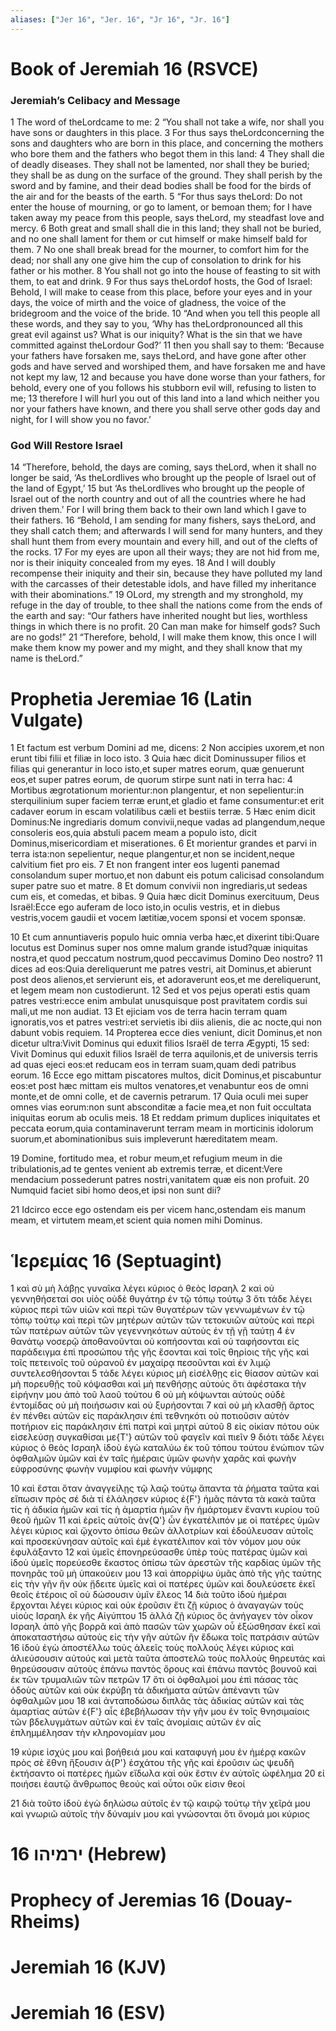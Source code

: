 ```yaml
---
aliases: ["Jer 16", "Jer. 16", "Jr 16", "Jr. 16"]
---
```



# Book of Jeremiah 16 (RSVCE)

### Jeremiah’s Celibacy and Message
1 The word of theLordcame to me:
2 “You shall not take a wife, nor shall you have sons or daughters in this place.
3 For thus says theLordconcerning the sons and daughters who are born in this place, and concerning the mothers who bore them and the fathers who begot them in this land:
4 They shall die of deadly diseases. They shall not be lamented, nor shall they be buried; they shall be as dung on the surface of the ground. They shall perish by the sword and by famine, and their dead bodies shall be food for the birds of the air and for the beasts of the earth.
5 “For thus says theLord: Do not enter the house of mourning, or go to lament, or bemoan them; for I have taken away my peace from this people, says theLord, my steadfast love and mercy.
6 Both great and small shall die in this land; they shall not be buried, and no one shall lament for them or cut himself or make himself bald for them.
7 No one shall break bread for the mourner, to comfort him for the dead; nor shall any one give him the cup of consolation to drink for his father or his mother.
8 You shall not go into the house of feasting to sit with them, to eat and drink.
9 For thus says theLordof hosts, the God of Israel: Behold, I will make to cease from this place, before your eyes and in your days, the voice of mirth and the voice of gladness, the voice of the bridegroom and the voice of the bride.
10 “And when you tell this people all these words, and they say to you, ‘Why has theLordpronounced all this great evil against us? What is our iniquity? What is the sin that we have committed against theLordour God?’
11 then you shall say to them: ‘Because your fathers have forsaken me, says theLord, and have gone after other gods and have served and worshiped them, and have forsaken me and have not kept my law,
12 and because you have done worse than your fathers, for behold, every one of you follows his stubborn evil will, refusing to listen to me;
13 therefore I will hurl you out of this land into a land which neither you nor your fathers have known, and there you shall serve other gods day and night, for I will show you no favor.’
### God Will Restore Israel
14 “Therefore, behold, the days are coming, says theLord, when it shall no longer be said, ‘As theLordlives who brought up the people of Israel out of the land of Egypt,’
15 but ‘As theLordlives who brought up the people of Israel out of the north country and out of all the countries where he had driven them.’ For I will bring them back to their own land which I gave to their fathers.
16 “Behold, I am sending for many fishers, says theLord, and they shall catch them; and afterwards I will send for many hunters, and they shall hunt them from every mountain and every hill, and out of the clefts of the rocks.
17 For my eyes are upon all their ways; they are not hid from me, nor is their iniquity concealed from my eyes.
18 And I will doubly recompense their iniquity and their sin, because they have polluted my land with the carcasses of their detestable idols, and have filled my inheritance with their abominations.”
19 OLord, my strength and my stronghold, my refuge in the day of trouble, to thee shall the nations come from the ends of the earth and say: “Our fathers have inherited nought but lies, worthless things in which there is no profit.
20 Can man make for himself gods? Such are no gods!”
21 “Therefore, behold, I will make them know, this once I will make them know my power and my might, and they shall know that my name is theLord.”


# Prophetia Jeremiae 16 (Latin Vulgate)

1 Et factum est verbum Domini ad me, dicens:
2 Non accipies uxorem,et non erunt tibi filii et filiæ in loco isto.
3 Quia hæc dicit Dominussuper filios et filias qui generantur in loco isto,et super matres eorum, quæ genuerunt eos,et super patres eorum, de quorum stirpe sunt nati in terra hac:
4 Mortibus ægrotationum morientur:non plangentur, et non sepelientur:in sterquilinium super faciem terræ erunt,et gladio et fame consumentur:et erit cadaver eorum in escam volatilibus cæli et bestiis terræ.
5 Hæc enim dicit Dominus:Ne ingrediaris domum convivii,neque vadas ad plangendum,neque consoleris eos,quia abstuli pacem meam a populo isto, dicit Dominus,misericordiam et miserationes.
6 Et morientur grandes et parvi in terra ista:non sepelientur, neque plangentur,et non se incident,neque calvitium fiet pro eis.
7 Et non frangent inter eos lugenti panemad consolandum super mortuo,et non dabunt eis potum calicisad consolandum super patre suo et matre.
8 Et domum convivii non ingrediaris,ut sedeas cum eis, et comedas, et bibas.
9 Quia hæc dicit Dominus exercituum, Deus Israël:Ecce ego auferam de loco isto,in oculis vestris, et in diebus vestris,vocem gaudii et vocem lætitiæ,vocem sponsi et vocem sponsæ.

10 Et cum annuntiaveris populo huic omnia verba hæc,et dixerint tibi:Quare locutus est Dominus super nos omne malum grande istud?quæ iniquitas nostra,et quod peccatum nostrum,quod peccavimus Domino Deo nostro?
11 dices ad eos:Quia dereliquerunt me patres vestri, ait Dominus,et abierunt post deos alienos,et servierunt eis, et adoraverunt eos,et me dereliquerunt, et legem meam non custodierunt.
12 Sed et vos pejus operati estis quam patres vestri:ecce enim ambulat unusquisque post pravitatem cordis sui mali,ut me non audiat.
13 Et ejiciam vos de terra hacin terram quam ignoratis,vos et patres vestri:et servietis ibi diis alienis, die ac nocte,qui non dabunt vobis requiem.
14 Propterea ecce dies veniunt, dicit Dominus,et non dicetur ultra:Vivit Dominus qui eduxit filios Israël de terra Ægypti,
15 sed: Vivit Dominus qui eduxit filios Israël de terra aquilonis,et de universis terris ad quas ejeci eos:et reducam eos in terram suam,quam dedi patribus eorum.
16 Ecce ego mittam piscatores multos, dicit Dominus,et piscabuntur eos:et post hæc mittam eis multos venatores,et venabuntur eos de omni monte,et de omni colle, et de cavernis petrarum.
17 Quia oculi mei super omnes vias eorum:non sunt absconditæ a facie mea,et non fuit occultata iniquitas eorum ab oculis meis.
18 Et reddam primum duplices iniquitates et peccata eorum,quia contaminaverunt terram meam in morticinis idolorum suorum,et abominationibus suis impleverunt hæreditatem meam.

19 Domine, fortitudo mea, et robur meum,et refugium meum in die tribulationis,ad te gentes venient ab extremis terræ, et dicent:Vere mendacium possederunt patres nostri,vanitatem quæ eis non profuit.
20 Numquid faciet sibi homo deos,et ipsi non sunt dii?

21 Idcirco ecce ego ostendam eis per vicem hanc,ostendam eis manum meam, et virtutem meam,et scient quia nomen mihi Dominus.


# Ἱερεμίας 16 (Septuagint)

1 καὶ σὺ μὴ λάβῃς γυναῖκα λέγει κύριος ὁ θεὸς Ισραηλ
2 καὶ οὐ γεννηθήσεταί σοι υἱὸς οὐδὲ θυγάτηρ ἐν τῷ τόπῳ τούτῳ
3 ὅτι τάδε λέγει κύριος περὶ τῶν υἱῶν καὶ περὶ τῶν θυγατέρων τῶν γεννωμένων ἐν τῷ τόπῳ τούτῳ καὶ περὶ τῶν μητέρων αὐτῶν τῶν τετοκυιῶν αὐτοὺς καὶ περὶ τῶν πατέρων αὐτῶν τῶν γεγεννηκότων αὐτοὺς ἐν τῇ γῇ ταύτῃ
4 ἐν θανάτῳ νοσερῷ ἀποθανοῦνται οὐ κοπήσονται καὶ οὐ ταφήσονται εἰς παράδειγμα ἐπὶ προσώπου τῆς γῆς ἔσονται καὶ τοῖς θηρίοις τῆς γῆς καὶ τοῖς πετεινοῖς τοῦ οὐρανοῦ ἐν μαχαίρᾳ πεσοῦνται καὶ ἐν λιμῷ συντελεσθήσονται
5 τάδε λέγει κύριος μὴ εἰσέλθῃς εἰς θίασον αὐτῶν καὶ μὴ πορευθῇς τοῦ κόψασθαι καὶ μὴ πενθήσῃς αὐτούς ὅτι ἀφέστακα τὴν εἰρήνην μου ἀπὸ τοῦ λαοῦ τούτου
6 οὐ μὴ κόψωνται αὐτοὺς οὐδὲ ἐντομίδας οὐ μὴ ποιήσωσιν καὶ οὐ ξυρήσονται
7 καὶ οὐ μὴ κλασθῇ ἄρτος ἐν πένθει αὐτῶν εἰς παράκλησιν ἐπὶ τεθνηκότι οὐ ποτιοῦσιν αὐτὸν ποτήριον εἰς παράκλησιν ἐπὶ πατρὶ καὶ μητρὶ αὐτοῦ
8 εἰς οἰκίαν πότου οὐκ εἰσελεύσῃ συγκαθίσαι με{T'} αὐτῶν τοῦ φαγεῖν καὶ πιεῖν
9 διότι τάδε λέγει κύριος ὁ θεὸς Ισραηλ ἰδοὺ ἐγὼ καταλύω ἐκ τοῦ τόπου τούτου ἐνώπιον τῶν ὀφθαλμῶν ὑμῶν καὶ ἐν ταῖς ἡμέραις ὑμῶν φωνὴν χαρᾶς καὶ φωνὴν εὐφροσύνης φωνὴν νυμφίου καὶ φωνὴν νύμφης

10 καὶ ἔσται ὅταν ἀναγγείλῃς τῷ λαῷ τούτῳ ἅπαντα τὰ ῥήματα ταῦτα καὶ εἴπωσιν πρὸς σέ διὰ τί ἐλάλησεν κύριος ἐ{F'} ἡμᾶς πάντα τὰ κακὰ ταῦτα τίς ἡ ἀδικία ἡμῶν καὶ τίς ἡ ἁμαρτία ἡμῶν ἣν ἡμάρτομεν ἔναντι κυρίου τοῦ θεοῦ ἡμῶν
11 καὶ ἐρεῖς αὐτοῖς ἀν{Q'} ὧν ἐγκατέλιπόν με οἱ πατέρες ὑμῶν λέγει κύριος καὶ ᾤχοντο ὀπίσω θεῶν ἀλλοτρίων καὶ ἐδούλευσαν αὐτοῖς καὶ προσεκύνησαν αὐτοῖς καὶ ἐμὲ ἐγκατέλιπον καὶ τὸν νόμον μου οὐκ ἐφυλάξαντο
12 καὶ ὑμεῖς ἐπονηρεύσασθε ὑπὲρ τοὺς πατέρας ὑμῶν καὶ ἰδοὺ ὑμεῖς πορεύεσθε ἕκαστος ὀπίσω τῶν ἀρεστῶν τῆς καρδίας ὑμῶν τῆς πονηρᾶς τοῦ μὴ ὑπακούειν μου
13 καὶ ἀπορρίψω ὑμᾶς ἀπὸ τῆς γῆς ταύτης εἰς τὴν γῆν ἣν οὐκ ᾔδειτε ὑμεῖς καὶ οἱ πατέρες ὑμῶν καὶ δουλεύσετε ἐκεῖ θεοῖς ἑτέροις οἳ οὐ δώσουσιν ὑμῖν ἔλεος
14 διὰ τοῦτο ἰδοὺ ἡμέραι ἔρχονται λέγει κύριος καὶ οὐκ ἐροῦσιν ἔτι ζῇ κύριος ὁ ἀναγαγὼν τοὺς υἱοὺς Ισραηλ ἐκ γῆς Αἰγύπτου
15 ἀλλά ζῇ κύριος ὃς ἀνήγαγεν τὸν οἶκον Ισραηλ ἀπὸ γῆς βορρᾶ καὶ ἀπὸ πασῶν τῶν χωρῶν οὗ ἐξώσθησαν ἐκεῖ καὶ ἀποκαταστήσω αὐτοὺς εἰς τὴν γῆν αὐτῶν ἣν ἔδωκα τοῖς πατράσιν αὐτῶν
16 ἰδοὺ ἐγὼ ἀποστέλλω τοὺς ἁλεεῖς τοὺς πολλούς λέγει κύριος καὶ ἁλιεύσουσιν αὐτούς καὶ μετὰ ταῦτα ἀποστελῶ τοὺς πολλοὺς θηρευτάς καὶ θηρεύσουσιν αὐτοὺς ἐπάνω παντὸς ὄρους καὶ ἐπάνω παντὸς βουνοῦ καὶ ἐκ τῶν τρυμαλιῶν τῶν πετρῶν
17 ὅτι οἱ ὀφθαλμοί μου ἐπὶ πάσας τὰς ὁδοὺς αὐτῶν καὶ οὐκ ἐκρύβη τὰ ἀδικήματα αὐτῶν ἀπέναντι τῶν ὀφθαλμῶν μου
18 καὶ ἀνταποδώσω διπλᾶς τὰς ἀδικίας αὐτῶν καὶ τὰς ἁμαρτίας αὐτῶν ἐ{F'} αἷς ἐβεβήλωσαν τὴν γῆν μου ἐν τοῖς θνησιμαίοις τῶν βδελυγμάτων αὐτῶν καὶ ἐν ταῖς ἀνομίαις αὐτῶν ἐν αἷς ἐπλημμέλησαν τὴν κληρονομίαν μου

19 κύριε ἰσχύς μου καὶ βοήθειά μου καὶ καταφυγή μου ἐν ἡμέρᾳ κακῶν πρὸς σὲ ἔθνη ἥξουσιν ἀ{P'} ἐσχάτου τῆς γῆς καὶ ἐροῦσιν ὡς ψευδῆ ἐκτήσαντο οἱ πατέρες ἡμῶν εἴδωλα καὶ οὐκ ἔστιν ἐν αὐτοῖς ὠφέλημα
20 εἰ ποιήσει ἑαυτῷ ἄνθρωπος θεούς καὶ οὗτοι οὔκ εἰσιν θεοί

21 διὰ τοῦτο ἰδοὺ ἐγὼ δηλώσω αὐτοῖς ἐν τῷ καιρῷ τούτῳ τὴν χεῖρά μου καὶ γνωριῶ αὐτοῖς τὴν δύναμίν μου καὶ γνώσονται ὅτι ὄνομά μοι κύριος


# 16 ירמיהו (Hebrew)


# Prophecy of Jeremias 16 (Douay-Rheims)


# Jeremiah 16 (KJV)


# Jeremiah 16 (ESV)

